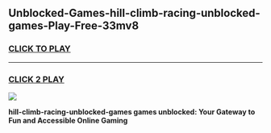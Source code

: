 
## Unblocked-Games-hill-climb-racing-unblocked-games-Play-Free-33mv8
<h3>
<a href="https://premium76.site?title=hill-climb-racing-unblocked-games&ref=21A">CLICK TO PLAY</a></h3>
<hr>

<h3>
<a href="https://premium76.site?title=hill-climb-racing-unblocked-games&ref=21A">CLICK 2 PLAY</a>
  
</h3>

<a href="https://premium76.site?title=hill-climb-racing-unblocked-games&ref=21A"><img src="https://clearcache.store/games.png"></a>


**hill-climb-racing-unblocked-games games unblocked: Your Gateway to Fun and Accessible Online Gaming**
